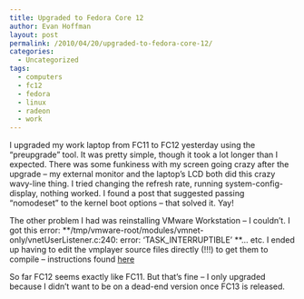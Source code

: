 ```yaml
---
title: Upgraded to Fedora Core 12
author: Evan Hoffman
layout: post
permalink: /2010/04/20/upgraded-to-fedora-core-12/
categories:
  - Uncategorized
tags:
  - computers
  - fc12
  - fedora
  - linux
  - radeon
  - work
---
```

I upgraded my work laptop from FC11 to FC12 yesterday using the &#8220;preupgrade&#8221; tool. It was pretty simple, though it took a lot longer than I expected. There was some funkiness with my screen going crazy after the upgrade &#8211; my external monitor and the laptop&#8217;s LCD both did this crazy wavy-line thing. I tried changing the refresh rate, running system-config-display, nothing worked. I found a post that suggested passing &#8220;nomodeset&#8221; to the kernel boot options &#8211; that solved it. Yay!

The other problem I had was reinstalling VMware Workstation &#8211; I couldn&#8217;t. I got this error: **/tmp/vmware-root/modules/vmnet-only/vnetUserListener.c:240: error: ‘TASK_INTERRUPTIBLE’ **&#8230; etc. I ended up having to edit the vmplayer source files directly (!!!) to get them to compile &#8211; instructions found <a href="http://osvn.pastebin.com/hPpCZEXe" onclick="_gaq.push(['_trackEvent', 'outbound-article', 'http://osvn.pastebin.com/hPpCZEXe', 'here']);" >here</a>

So far FC12 seems exactly like FC11. But that&#8217;s fine &#8211; I only upgraded because I didn&#8217;t want to be on a dead-end version once FC13 is released.